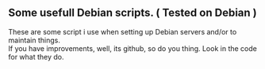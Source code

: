 ## Some usefull Debian scripts. ( Tested on Debian )

These are some script i use when setting up Debian servers and/or to maintain things.  
If you have improvements, well, its github, so do you thing.
Look in the code for what they do. 
